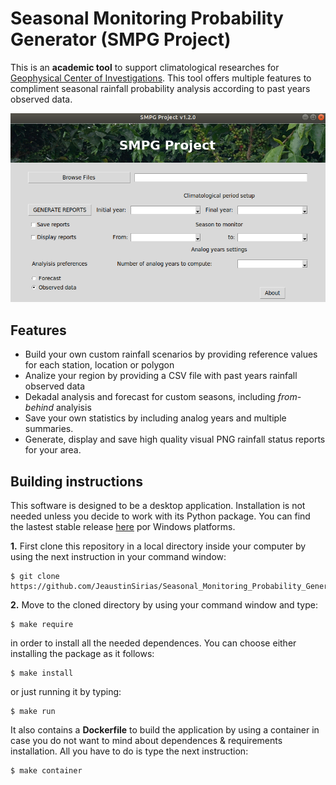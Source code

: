 # Seasonal Monitoring Probability Generator (SMPG Project)
This is an **academic tool** to support climatological researches for [Geophysical Center of Investigations](http://www.cigefi.ucr.ac.cr/). This tool offers multiple features to compliment seasonal rainfall probability analysis according to past years observed data.

![user_interfase](https://github.com/JeaustinSirias/Seasonal_Monitoring_Probability_Generator/blob/main/docs/graphic_user_interfase.png)

## Features
* Build your own custom rainfall scenarios by providing reference values for each station, location or polygon
* Analize your region by providing a CSV file with past years rainfall observed data
* Dekadal analysis and forecast for custom seasons, including *from-behind* analyisis
* Save your own statistics by including analog years and multiple summaries.
* Generate, display and save high quality visual PNG rainfall status reports for your area. 

## Building instructions
This software is designed to be a desktop application. Installation is not needed unless you decide to work with its Python package. You can find the lastest stable release [here](https://github.com/JeaustinSirias/Seasonal_Monitoring_Probability_Generator/releases/tag/v1.2.0) por Windows platforms.


**1.** First clone this repository in a local directory inside your computer by using the next instruction in your command window:
```
$ git clone https://github.com/JeaustinSirias/Seasonal_Monitoring_Probability_Generator.git
```
**2.** Move to the cloned directory by using your command window and type:

```
$ make require 
```
in order to install all the needed dependences. You can choose either installing the package as it follows:

```
$ make install
```
or just running it by typing:

```
$ make run
```
It also contains a **Dockerfile** to build the application by using a container in case you do not want to mind about dependences &  requirements installation. All you have to do is type the next instruction:

```
$ make container
```

